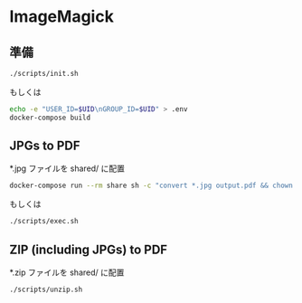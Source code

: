 # ImageMagick

## 準備

```sh
./scripts/init.sh
```

もしくは

```sh
echo -e "USER_ID=$UID\nGROUP_ID=$UID" > .env
docker-compose build
```

## JPGs to PDF

*.jpg ファイルを shared/ に配置

```sh
docker-compose run --rm share sh -c "convert *.jpg output.pdf && chown 1000:1000 -R /root/shared"
```

もしくは

```sh
./scripts/exec.sh
```

## ZIP (including JPGs) to PDF

*.zip ファイルを shared/ に配置

```sh
./scripts/unzip.sh
```

